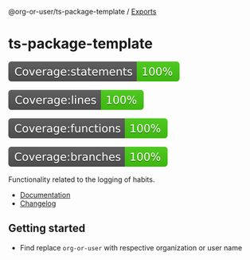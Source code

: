 @org-or-user/ts-package-template / [Exports](modules.md)

# ts-package-template

![alt text](./coverage/badge-statements.svg)

![alt text](./coverage/badge-lines.svg)

![alt text](./coverage/badge-functions.svg)

![alt text](./coverage/badge-branches.svg)

Functionality related to the logging of habits.

- [Documentation](./docs/modules.md)
- [Changelog](./CHANGELOG.md)

## Getting started

- Find replace `org-or-user` with respective organization or user name
